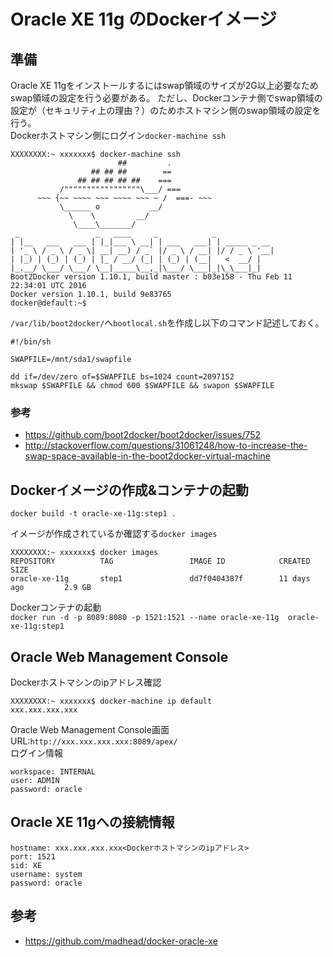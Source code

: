 # Oracle XE 11g のDockerイメージ

## 準備
Oracle XE 11gをインストールするにはswap領域のサイズが2G以上必要なためswap領域の設定を行う必要がある。
ただし、Dockerコンテナ側でswap領域の設定が（セキュリティ上の理由？）のためホストマシン側のswap領域の設定を行う。  
Dockerホストマシン側にログイン`docker-machine ssh`
```
XXXXXXXX:~ xxxxxxx$ docker-machine ssh
                        ##         .
                  ## ## ##        ==
               ## ## ## ## ##    ===
           /"""""""""""""""""\___/ ===
      ~~~ {~~ ~~~~ ~~~ ~~~~ ~~~ ~ /  ===- ~~~
           \______ o           __/
             \    \         __/
              \____\_______/
 _                 _   ____     _            _
| |__   ___   ___ | |_|___ \ __| | ___   ___| | _____ _ __
| '_ \ / _ \ / _ \| __| __) / _` |/ _ \ / __| |/ / _ \ '__|
| |_) | (_) | (_) | |_ / __/ (_| | (_) | (__|   <  __/ |
|_.__/ \___/ \___/ \__|_____\__,_|\___/ \___|_|\_\___|_|
Boot2Docker version 1.10.1, build master : b03e158 - Thu Feb 11 22:34:01 UTC 2016
Docker version 1.10.1, build 9e83765
docker@default:~$
```
`/var/lib/boot2docker/`へ`bootlocal.sh`を作成し以下のコマンド記述しておく。
```
#!/bin/sh

SWAPFILE=/mnt/sda1/swapfile

dd if=/dev/zero of=$SWAPFILE bs=1024 count=2097152
mkswap $SWAPFILE && chmod 600 $SWAPFILE && swapon $SWAPFILE
```
### 参考
- https://github.com/boot2docker/boot2docker/issues/752
- http://stackoverflow.com/questions/31061248/how-to-increase-the-swap-space-available-in-the-boot2docker-virtual-machine


## Dockerイメージの作成&コンテナの起動
```
docker build -t oracle-xe-11g:step1 .
```
イメージが作成されているか確認する`docker images`
```
XXXXXXXX:~ xxxxxxx$ docker images
REPOSITORY          TAG                 IMAGE ID            CREATED             SIZE
oracle-xe-11g       step1               dd7f0404387f        11 days ago         2.9 GB
```
Dockerコンテナの起動  
`docker run -d -p 8089:8080 -p 1521:1521 --name oracle-xe-11g  oracle-xe-11g:step1`

## Oracle Web Management Console
Dockerホストマシンのipアドレス確認
```
XXXXXXXX:~ xxxxxxx$ docker-machine ip default
xxx.xxx.xxx.xxx
```
Oracle Web Management Console画面URL:`http://xxx.xxx.xxx.xxx:8089/apex/`  
ログイン情報
```
workspace: INTERNAL
user: ADMIN
password: oracle
```
## Oracle XE 11gへの接続情報
```
hostname: xxx.xxx.xxx.xxx<Dockerホストマシンのipアドレス>
port: 1521
sid: XE
username: system
password: oracle
```

## 参考
- https://github.com/madhead/docker-oracle-xe
